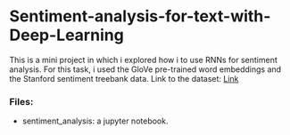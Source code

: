 # Sentiment-analysis-for-text-with-Deep-Learning
This is a mini project in which i explored how i to use RNNs for sentiment analysis.
For this task, i used the GloVe pre-trained word embeddings and the Stanford sentiment treebank data.
Link to the dataset: [Link](https://nlp.stanford.edu/sentiment/code.html)
### Files:
- sentiment_analysis: a jupyter notebook.
